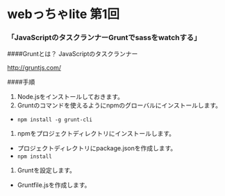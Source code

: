  webっちゃlite 第1回
===========


### 「JavaScriptのタスクランナーGruntでsassをwatchする」

####Gruntとは？
JavaScriptのタスクランナー

http://gruntjs.com/

####手順
1. Node.jsをインストールしておきます。
1. Gruntのコマンドを使えるようにnpmのグローバルにインストールします。
 * `npm install -g grunt-cli`
1. npmをプロジェクトディレクトリにインストールします。
 * プロジェクトディレクトリにpackage.jsonを作成します。
 * `npm install`
1. Gruntを設定します。
 * Gruntfile.jsを作成します。
